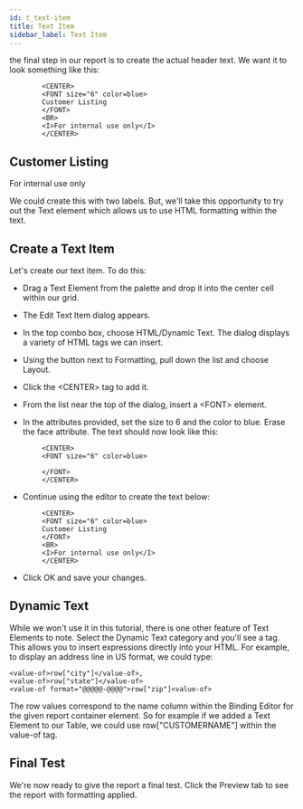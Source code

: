 ```yaml
---
id: t_text-item
title: Text Item 
sidebar_label: Text Item 
---
```


the final step in our report is to create the actual header text. We want it to look something like this:


```
        <CENTER>
        <FONT size="6" color=blue>
        Customer Listing
        </FONT>
        <BR>
        <I>For internal use only</I>
        </CENTER>
```



## Customer Listing

For internal use only 

We could create this with two labels. But, we'll take this opportunity to try out the Text element which allows us to use HTML formatting within the text.

## Create a Text Item

Let's create our text item. To do this:

*   Drag a Text Element from the palette and drop it into the center cell within our grid.

*   The Edit Text Item dialog appears.

*   In the top combo box, choose HTML/Dynamic Text. The dialog displays a variety of HTML tags we can insert.

*   Using the button next to Formatting, pull down the list and choose Layout.

*   Click the \<CENTER\> tag to add it.

*   From the list near the top of the dialog, insert a \<FONT\> element.

*   In the attributes provided, set the size to 6 and the color to blue. Erase the face attribute. The text should now look like this:


```
        <CENTER>
        <FONT size="6" color=blue>

        </FONT>
        </CENTER>
```


*   Continue using the editor to create the text below:


```
        <CENTER>
        <FONT size="6" color=blue>
        Customer Listing
        </FONT>
        <BR>
        <I>For internal use only</I>
        </CENTER>
```


*   Click OK and save your changes.

## Dynamic Text

While we won't use it in this tutorial, there is one other feature of Text Elements to note. Select the Dynamic Text category and you'll see a tag. This allows you to insert expressions directly into your HTML. For example, to display an address line in US format, we could type:

    <value-of>row["city"]</value-of>,
    <value-of>row["state"]</value-of>
    <value-of format="@@@@@-@@@@">row["zip"]<value-of> 

The row values correspond to the name column within the Binding Editor for the given report container element. So for example if we added a Text Element to our Table, we could use row["CUSTOMERNAME"] within the value-of tag.

## Final Test

We're now ready to give the report a final test. Click the Preview tab to see the report with formatting applied.